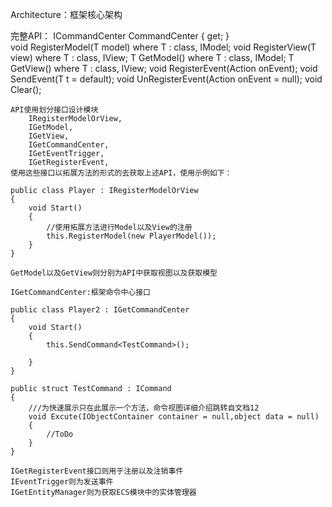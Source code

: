 Architecture：框架核心架构

   完整API：
        ICommandCenter CommandCenter { get; }      
        void RegisterModel<T>(T model) where T : class, IModel;
        void RegisterView<T>(T view) where T : class, IView;
        T GetModel<T>() where T : class, IModel;
        T GetView<T>() where T : class, IView;
        void RegisterEvent<T>(Action<T> onEvent);
        void SendEvent<T>(T t = default);
        void UnRegisterEvent<T>(Action<T> onEvent = null);
        void Clear();   

    API使用划分接口设计模块
        IRegisterModelOrView,
        IGetModel,
        IGetView,
        IGetCommandCenter,
        IGetEventTrigger,
        IGetRegisterEvent,     
    使用这些接口以拓展方法的形式的去获取上述API，使用示例如下：

    public class Player : IRegisterModelOrView
    {
        void Start()
        {
            //使用拓展方法进行Model以及View的注册
            this.RegisterModel(new PlayerModel());
        }
    }

    GetModel以及GetView则分别为API中获取视图以及获取模型

    IGetCommandCenter:框架命令中心接口

    public class Player2 : IGetCommandCenter
    {
        void Start()
        {
            this.SendCommand<TestCommand>();
        
        }
    }

    public struct TestCommand : ICommand
    {
        ///为快速展示只在此展示一个方法，命令视图详细介绍跳转自文档12
        void Excute(IObjectContainer container = null,object data = null)
        {
            //ToDo
        }
    }

    IGetRegisterEvent接口则用于注册以及注销事件
    IEventTrigger则为发送事件
    IGetEntityManager则为获取ECS模块中的实体管理器


